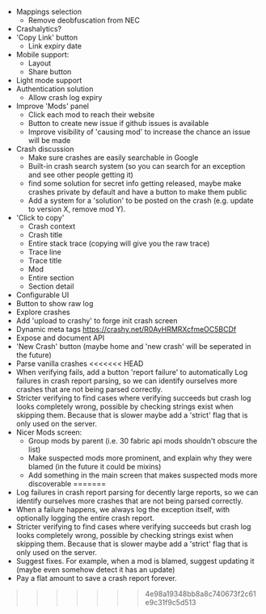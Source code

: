 - Mappings selection
  - Remove deobfuscation from NEC
- Crashalytics?
- 'Copy Link' button
  - Link expiry date
- Mobile support: 
  - Layout
  - Share button
- Light mode support
- Authentication solution
  - Allow crash log expiry
- Improve 'Mods' panel
  - Click each mod to reach their website
  - Button to create new issue if github issues is available
  - Improve visibility of 'causing mod' to increase the chance an issue will be made
- Crash discussion
  - Make sure crashes are easily searchable in Google
  - Built-in crash search system (so you can search for an exception and see other people getting it)
  - find some solution for secret info getting released, maybe make crashes private by default and have a button to make them public
  - Add a system for a 'solution' to be posted on the crash (e.g. update to version X, remove mod Y).
- 'Click to copy'
  - Crash context
  - Crash title
  - Entire stack trace (copying will give you the raw trace)
  - Trace line
  - Trace title
  - Mod
  - Entire section
  - Section detail
- Configurable UI
- Button to show raw log
- Explore crashes
- Add 'upload to crashy' to forge init crash screen
- Dynamic meta tags https://crashy.net/R0AyHRMRXcfmeOC5BCDf
- Expose and document API
- 'New Crash' button (maybe home and 'new crash' will be seperated in the future)
- Parse vanilla crashes
<<<<<<< HEAD
- When verifying fails, add a button 'report failure' to automatically Log failures in crash report parsing, so we can identify ourselves more crashes that are not being parsed correctly. 
- Stricter verifying to find cases where verifying succeeds but crash log looks completely wrong, 
possible by checking strings exist when skipping them. Because that is slower maybe add a 'strict' flag that is only used on the server.
- Nicer Mods screen:
  - Group mods by parent (i.e. 30 fabric api mods shouldn't obscure the list)
  - Make suspected mods more prominent, and explain why they were blamed (in the future it could be mixins)
  - Add something in the main screen that makes suspected mods more discoverable
=======
- Log failures in crash report parsing for decently large reports, so we can identify ourselves more crashes that are not being parsed correctly. 
- When a failure happens, we always log the exception itself, with optionally logging the entire crash report. 
- Stricter verifying to find cases where verifying succeeds but crash log looks completely wrong, 
possible by checking strings exist when skipping them. Because that is slower maybe add a 'strict' flag that is only used on the server.
- Suggest fixes. For example, when a mod is blamed, suggest updating it (maybe even somehow detect it has an update)
- Pay a flat amount to save a crash report forever. 
>>>>>>> 4e98a19348bb8a8c740673f2c61e9c31f9c5d513
